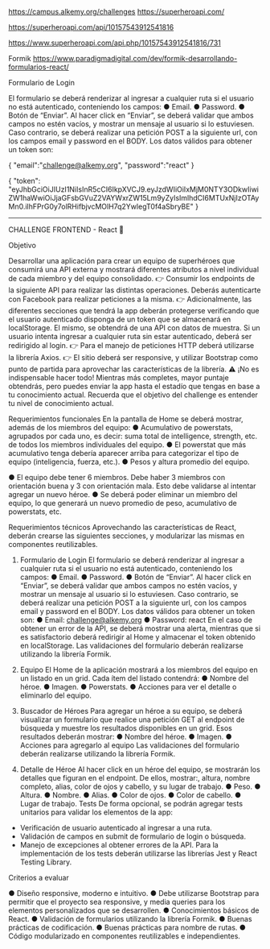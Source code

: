 https://campus.alkemy.org/challenges
https://superheroapi.com/

https://superheroapi.com/api/10157543912541816

https://www.superheroapi.com/api.php/10157543912541816/731

Formik
https://www.paradigmadigital.com/dev/formik-desarrollando-formularios-react/

Formulario de Login

El formulario se deberá renderizar al ingresar a cualquier ruta si el usuario no está autenticado,
conteniendo los campos:
● Email.
● Password.
● Botón de “Enviar”.
Al hacer click en “Enviar”, se deberá validar que ambos campos no estén vacíos, y mostrar un mensaje
al usuario si lo estuviesen. Caso contrario, se deberá realizar una petición POST a la siguiente url, con
los campos email y password en el BODY.
Los datos válidos para obtener un token son:

{
	"email":"challenge@alkemy.org",
	"password":"react"
}

{
  "token": "eyJhbGciOiJIUzI1NiIsInR5cCI6IkpXVCJ9.eyJzdWIiOiIxMjM0NTY3ODkwIiwiZW1haWwiOiJjaGFsbGVuZ2VAYWxrZW15Lm9yZyIsImlhdCI6MTUxNjIzOTAyMn0.ilhFPrG0y7olRHifbjvcMOlH7q2YwlegT0f4aSbryBE"
}


*****************************************************************
CHALLENGE FRONTEND -
React 🚀

Objetivo

Desarrollar una aplicación para crear un equipo de superhéroes que consumirá una API externa y
mostrará diferentes atributos a nivel individual de cada miembro y del equipo consolidado.
👉 Consumir los endpoints de la siguiente API para realizar las distintas operaciones. Deberás
autenticarte con Facebook para realizar peticiones a la misma.
👉 Adicionalmente, las diferentes secciones que tendrá la app deberán protegerse verificando que el
usuario autenticado disponga de un token que se almacenará en localStorage. El mismo, se obtendrá
de una API con datos de muestra. Si un usuario intenta ingresar a cualquier ruta sin estar autenticado,
deberá ser redirigido al login.
👉 Para el manejo de peticiones HTTP deberá utilizarse la librería Axios.
👉 El sitio deberá ser responsive, y utilizar Bootstrap como punto de partida para aprovechar las
características de la librería.
⚠️ ¡No es indispensable hacer todo!
Mientras más completes, mayor puntaje obtendrás, pero puedes enviar la app hasta el estadío que
tengas en base a tu conocimiento actual. Recuerda que el objetivo del challenge es entender tu nivel
de conocimiento actual.

Requerimientos funcionales
En la pantalla de Home se deberá mostrar, además de los miembros del equipo:
● Acumulativo de powerstats, agrupados por cada uno, es decir: suma total de intelligence,
strength, etc. de todos los miembros individuales del equipo.
● El powerstat que más acumulativo tenga debería aparecer arriba para categorizar el tipo
de equipo (inteligencia, fuerza, etc.).
● Pesos y altura promedio del equipo.

● El equipo debe tener 6 miembros. Debe haber 3 miembros con orientación buena y 3 con
orientación mala. Esto debe validarse al intentar agregar un nuevo héroe.
● Se deberá poder eliminar un miembro del equipo, lo que generará un nuevo promedio de
peso, acumulativo de powerstats, etc.

Requerimientos técnicos
Aprovechando las características de React, deberán crearse las siguientes secciones, y modularizar las
mismas en componentes reutilizables.
1. Formulario de Login
El formulario se deberá renderizar al ingresar a cualquier ruta si el usuario no está autenticado,
conteniendo los campos:
● Email.
● Password.
● Botón de “Enviar”.
Al hacer click en “Enviar”, se deberá validar que ambos campos no estén vacíos, y mostrar un mensaje
al usuario si lo estuviesen. Caso contrario, se deberá realizar una petición POST a la siguiente url, con
los campos email y password en el BODY.
Los datos válidos para obtener un token son:
● Email: challenge@alkemy.org
● Password: react
En el caso de obtener un error de la API, se deberá mostrar una alerta, mientras que si es satisfactorio
deberá redirigir al Home y almacenar el token obtenido en localStorage.
Las validaciones del formulario deberán realizarse utilizando la librería Formik.
2. Equipo
El Home de la aplicación mostrará a los miembros del equipo en un listado en un grid. Cada ítem del
listado contendrá:
● Nombre del héroe.
● Imagen.
● Powerstats.
● Acciones para ver el detalle o eliminarlo del equipo.

3. Buscador de Héroes
Para agregar un héroe a su equipo, se deberá visualizar un formulario que realice una petición GET al
endpoint de búsqueda y muestre los resultados disponibles en un grid. Esos resultados deberán
mostrar:
● Nombre del héroe.
● Imagen.
● Acciones para agregarlo al equipo
Las validaciones del formulario deberán realizarse utilizando la librería Formik.
4. Detalle de Héroe
Al hacer click en un héroe del equipo, se mostrarán los detalles que figuran en el endpoint. De ellos,
mostrar:, altura, nombre completo, alias, color de ojos y cabello, y su lugar de trabajo.
● Peso.
● Altura.
● Nombre.
● Alias.
● Color de ojos.
● Color de cabello.
● Lugar de trabajo.
Tests
De forma opcional, se podrán agregar tests unitarios para validar los elementos de la app:
- Verificación de usuario autenticado al ingresar a una ruta.
- Validación de campos en submit de formulario de login o búsqueda.
- Manejo de excepciones al obtener errores de la API.
Para la implementación de los tests deberán utilizarse las librerías Jest y React Testing Library.

Criterios a evaluar

● Diseño responsive, moderno e intuitivo.
● Debe utilizarse Bootstrap para permitir que el proyecto sea responsive, y media queries
para los elementos personalizados que se desarrollen.
● Conocimientos básicos de React.
● Validación de formularios utilizando la librería Formik.
● Buenas prácticas de codificación.
● Buenas prácticas para nombre de rutas.
● Código modularizado en componentes reutilizables e independientes.